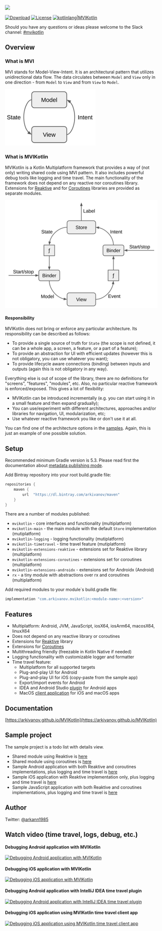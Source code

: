 <img src="https://raw.githubusercontent.com/arkivanov/MVIKotlin/master/docs/media/logo/landscape/png/mvikotlin_coloured.png" height="64">

[![Download](https://api.bintray.com/packages/arkivanov/maven/mvikotlin/images/download.svg)](https://bintray.com/arkivanov/maven/mvikotlin/_latestVersion)
[![License](https://img.shields.io/badge/License-Apache/2.0-blue.svg)](https://github.com/arkivanov/MVIKotlin/blob/master/LICENSE)
[![kotlinlang|MVIKotlin](https://img.shields.io/badge/kotlinlang-mvikotlin-blue?logo=slack)](https://kotlinlang.slack.com/archives/C01403U1ZGW)

Should you have any questions or ideas please welcome to the Slack channel: [#mvikotlin](https://kotlinlang.slack.com/archives/C01403U1ZGW)

## Overview

### What is MVI
MVI stands for Model-View-Intent. It is an architectural pattern that utilizes unidirectional data flow. The data circulates between `Model` and `View` only in one direction - from `Model` to `View` and from `View` to `Model`.

<img src="docs/media/mvi.jpg" alt="MVI" width="300"/>

### What is MVIKotlin
MVIKotlin is a Kotlin Multiplatform framework that provides a way of (not only) writing
shared code using MVI pattern. It also includes powerful debug tools like
logging and time travel. The main functionality of the framework does not depend on any
reactive nor coroutines library. Extensions for [Reaktive](https://github.com/badoo/Reaktive)
and for [Coroutines](https://github.com/Kotlin/kotlinx.coroutines) libraries are 
provided as separate modules.  

<img src="docs/media/mvikotlin.jpg" alt="MVIKotlin" width="600"/>


#### Responsibility
MVIKotlin does not bring or enforce any particular architecture. Its responsibility can be described as follows:

- To provide a single source of truth for `State` (the scope is not defined, it can be a whole app, a screen, a feature, or a part of a feature);
- To provide an abstraction for UI with efficient updates (however this is not obligatory, you can use whatever you want);
- To provide lifecycle aware connections (binding) between inputs and outputs (again this is not obligatory in any way).

Everything else is out of scope of the library, there are no definitions for "screens", "features", "modules", etc. Also, no particular reactive framework is enforced/exposed. This gives a lot of flexibility:

- MVIKotlin can be introduced incrementally (e.g. you can start using it in a small feature and then expand gradually);
- You can use/experiment with different architectures, approaches and/or libraries for navigation, UI, modularization, etc;
- Use whatever reactive framework you like or don't use it at all.

You can find one of the architecture options in the [samples](https://github.com/arkivanov/MVIKotlin/tree/master/sample). Again, this is just an example of one possible solution.

## Setup
Recommended minimum Gradle version is 5.3. Please read first the documentation about
[metadata publishing mode](https://kotlinlang.org/docs/reference/building-mpp-with-gradle.html#experimental-metadata-publishing-mode).

Add Bintray repository into your root build.gradle file:
```groovy
repositories {
    maven {
        url  "https://dl.bintray.com/arkivanov/maven"
    }
}
```

There are a number of modules published:
- `mvikotlin` - core interfaces and functionality (multiplatform)
- `mvikotlin-main` - the main module with the default `Store` implementation (mutiplatform)
- `mvikotlin-logging` - logging functionality (mutiplatform)
- `mvikotlin-timetravel` - time travel feature (mutiplatform)
- `mvikotlin-extensions-reaktive` - extensions set for Reaktive library (multiplatform)
- `mvikotlin-extensions-coroutines` - extensions set for coroutines (multiplatform)
- `mvikotlin-extensions-androidx` - extensions set for Androidx (Android)
- `rx` - a tiny module with abstractions over rx and coroutines (multiplatform)

Add required modules to your module`s build.gradle file:
```groovy
implementation "com.arkivanov.mvikotlin:<module-name>:<version>"
```

## Features
* Multiplatform: Android, JVM, JavaScript, iosX64, iosArm64, macosX64, linuxX64
* Does not depend on any reactive library or coroutines
* Extensions for [Reaktive](https://github.com/badoo/Reaktive) library
* Extensions for [Coroutines](https://github.com/Kotlin/kotlinx.coroutines)
* Multithreading friendly (freezable in Kotlin Native if needed)
* Logging functionality with customizable logger and formatter
* Time travel feature:
  * Multiplatform for all supported targets
  * Plug-and-play UI for Android
  * Plug-and-play UI for iOS (copy-paste from the sample app)
  * Export/import events for Android
  * IDEA and Android Studio [plugin](https://plugins.jetbrains.com/plugin/14241-mvikotlin-time-travel) for Android apps
  * MacOS [client application](mvikotlin-timetravel-client/app-macos) for iOS and macOS apps

## Documentation

[https://arkivanov.github.io/MVIKotlin](https://arkivanov.github.io/MVIKotlin)

## Sample project

The sample project is a todo list with details view.
* Shared module using Reaktive is [here](sample/todo-reaktive)   
* Shared module using coroutines is [here](sample/todo-coroutines)
* Sample Android application with both Reaktive and coroutines implementations, plus logging and time travel is [here](sample/todo-app-android)
* Sample iOS application with Reaktive implementation only, plus logging and time travel is [here](sample/todo-app-ios)
* Sample JavaScript application with both Reaktive and coroutines implementations, plus logging and time travel is [here](sample/todo-app-js)

## Author
Twitter: [@arkann1985](https://twitter.com/arkann1985)

## Watch video (time travel, logs, debug, etc.)

#### Debugging Android application with MVIKotlin
[![Debugging Android application with MVIKotlin](https://img.youtube.com/vi/_bbxR503-u0/0.jpg)](https://youtu.be/_bbxR503-u0)

#### Debugging iOS application with MVIKotlin
[![Debugging iOS application with MVIKotlin](https://img.youtube.com/vi/MJCYQzeL-w8/0.jpg)](https://youtu.be/MJCYQzeL-w8)

#### Debugging Android application with IntelliJ IDEA time travel plugin
[![Debugging Android application with IntelliJ IDEA time travel plugin](https://img.youtube.com/vi/Tr2ayOcVU34/0.jpg)](https://youtu.be/Tr2ayOcVU34)

#### Debugging iOS application using MVIKotlin time travel client app
[![Debugging iOS application using MVIKotlin time travel client app](https://img.youtube.com/vi/rj6GwA2ZQkk/0.jpg)](https://youtu.be/rj6GwA2ZQkk)
